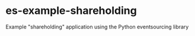 # es-example-shareholding
Example "shareholding" application using the Python eventsourcing library
